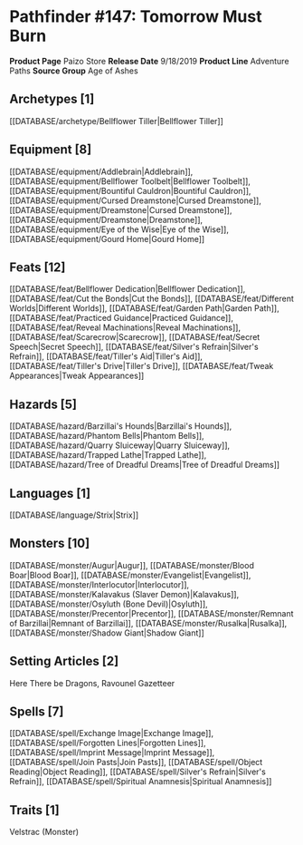 ﻿---
id: '8'
name: Pathfinder 147. Tomorrow Must Burn
rarity: Common
rus_type_level: null
source: null
trait: null
type: Source

---
# Pathfinder #147: Tomorrow Must Burn

**Product Page** Paizo Store
**Release Date** 9/18/2019
**Product Line** Adventure Paths
**Source Group** Age of Ashes

## Archetypes [1]

[[DATABASE/archetype/Bellflower Tiller|Bellflower Tiller]]

## Equipment [8]

[[DATABASE/equipment/Addlebrain|Addlebrain]], [[DATABASE/equipment/Bellflower Toolbelt|Bellflower Toolbelt]], [[DATABASE/equipment/Bountiful Cauldron|Bountiful Cauldron]], [[DATABASE/equipment/Cursed Dreamstone|Cursed Dreamstone]], [[DATABASE/equipment/Dreamstone|Cursed Dreamstone]], [[DATABASE/equipment/Dreamstone|Dreamstone]], [[DATABASE/equipment/Eye of the Wise|Eye of the Wise]], [[DATABASE/equipment/Gourd Home|Gourd Home]]

## Feats [12]

[[DATABASE/feat/Bellflower Dedication|Bellflower Dedication]], [[DATABASE/feat/Cut the Bonds|Cut the Bonds]], [[DATABASE/feat/Different Worlds|Different Worlds]], [[DATABASE/feat/Garden Path|Garden Path]], [[DATABASE/feat/Practiced Guidance|Practiced Guidance]], [[DATABASE/feat/Reveal Machinations|Reveal Machinations]], [[DATABASE/feat/Scarecrow|Scarecrow]], [[DATABASE/feat/Secret Speech|Secret Speech]], [[DATABASE/feat/Silver's Refrain|Silver's Refrain]], [[DATABASE/feat/Tiller's Aid|Tiller's Aid]], [[DATABASE/feat/Tiller's Drive|Tiller's Drive]], [[DATABASE/feat/Tweak Appearances|Tweak Appearances]]

## Hazards [5]

[[DATABASE/hazard/Barzillai's Hounds|Barzillai's Hounds]], [[DATABASE/hazard/Phantom Bells|Phantom Bells]], [[DATABASE/hazard/Quarry Sluiceway|Quarry Sluiceway]], [[DATABASE/hazard/Trapped Lathe|Trapped Lathe]], [[DATABASE/hazard/Tree of Dreadful Dreams|Tree of Dreadful Dreams]]

## Languages [1]

[[DATABASE/language/Strix|Strix]]

## Monsters [10]

[[DATABASE/monster/Augur|Augur]], [[DATABASE/monster/Blood Boar|Blood Boar]], [[DATABASE/monster/Evangelist|Evangelist]], [[DATABASE/monster/Interlocutor|Interlocutor]], [[DATABASE/monster/Kalavakus (Slaver Demon)|Kalavakus]], [[DATABASE/monster/Osyluth (Bone Devil)|Osyluth]], [[DATABASE/monster/Precentor|Precentor]], [[DATABASE/monster/Remnant of Barzillai|Remnant of Barzillai]], [[DATABASE/monster/Rusalka|Rusalka]], [[DATABASE/monster/Shadow Giant|Shadow Giant]]

## Setting Articles [2]

Here There be Dragons, Ravounel Gazetteer

## Spells [7]

[[DATABASE/spell/Exchange Image|Exchange Image]], [[DATABASE/spell/Forgotten Lines|Forgotten Lines]], [[DATABASE/spell/Imprint Message|Imprint Message]], [[DATABASE/spell/Join Pasts|Join Pasts]], [[DATABASE/spell/Object Reading|Object Reading]], [[DATABASE/spell/Silver's Refrain|Silver's Refrain]], [[DATABASE/spell/Spiritual Anamnesis|Spiritual Anamnesis]]

## Traits [1]

Velstrac (Monster)